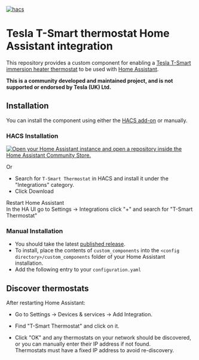 [![hacs][hacsbadge]][hacs]

# Tesla T-Smart thermostat Home Assistant integration

This repository provides a custom component for enabling a [Tesla T-Smart immersion heater thermostat](https://www.teslauk.com/product/7795/t-smart-thermostat) to be used with [Home Assistant](https://home-assistant.io).

**This is a community developed and maintained project, and is not supported or endorsed by Tesla (UK) Ltd.**

## Installation

You can install the component using either the [HACS add-on](https://hacs.xyz) or manually.

### HACS Installation

[![Open your Home Assistant instance and open a repository inside the Home Assistant Community Store.](https://my.home-assistant.io/badges/hacs_repository.svg)](https://my.home-assistant.io/redirect/hacs_repository/?owner=pdw-mb&repository=tsmart_ha&category=Integration)

Or

* Search for `T-Smart Thermostat` in HACS and install it under the "Integrations" category.
* Click Download

Restart Home Assistant  
In the HA UI go to Settings -> Integrations click "+" and search for "T-Smart Thermostat"

### Manual Installation

* You should take the latest [published release](https://github.com/pdw-mb/tsmart_ha/releases).  
* To install, place the contents of `custom_components` into the `<config directory>/custom_components` folder of your Home Assistant installation.  
* Add the following entry to your `configuration.yaml`  

## Discover thermostats

After restarting Home Assistant:

* Go to Settings -> Devices & services -> Add Integration.

* Find "T-Smart Thermostat" and click on it.

* Click "OK" and any thermostats on your network should be discovered, or you can manually enter their IP address if not found.  
Thermostats must have a fixed IP address to avoid re-discovery.

<!---->
[hacs]: https://github.com/hacs/integration
[hacsbadge]: https://img.shields.io/badge/HACS-Default-41BDF5.svg?style=for-the-badge
